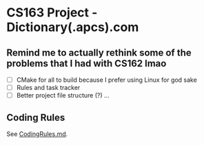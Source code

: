 # CS163 Project - Dictionary(.apcs).com

## Remind me to actually rethink some of the problems that I had with CS162 lmao
- [ ] CMake for all to build because I prefer using Linux for god sake
- [ ] Rules and task tracker
- [ ] Better project file structure (?)
...

## Coding Rules
See [CodingRules.md](./CodingRules.md).